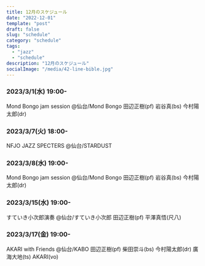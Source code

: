```yaml
---
title: 12月のスケジュール
date: "2022-12-01"
template: "post"
draft: false
slug: "schedule"
category: "schedule"
tags:
  - "jazz"
  - "schedule"
description: "12月のスケジュール"
socialImage: "/media/42-line-bible.jpg"
---
```


### 2023/3/1(水) 19:00-
Mond Bongo jam session
@仙台/Mond Bongo
田辺正樹(pf) 岩谷真(bs) 今村陽太郎(dr)

### 2023/3/7(火) 18:00-
NFJO JAZZ SPECTERS
@仙台/STARDUST

### 2023/3/8(水) 19:00-
Mond Bongo jam session
@仙台/Mond Bongo
田辺正樹(pf) 岩谷真(bs) 今村陽太郎(dr)

### 2023/3/15(水) 19:00-
すていき小次郎演奏
@仙台/すていき小次郎
田辺正樹(pf) 平澤真悟(尺八)

### 2023/3/17(金) 19:00-
AKARI with Friends
@仙台/KABO
田辺正樹(pf) 柴田崇斗(bs) 今村陽太郎(dr) 廣海大地(ts) AKARI(vo)